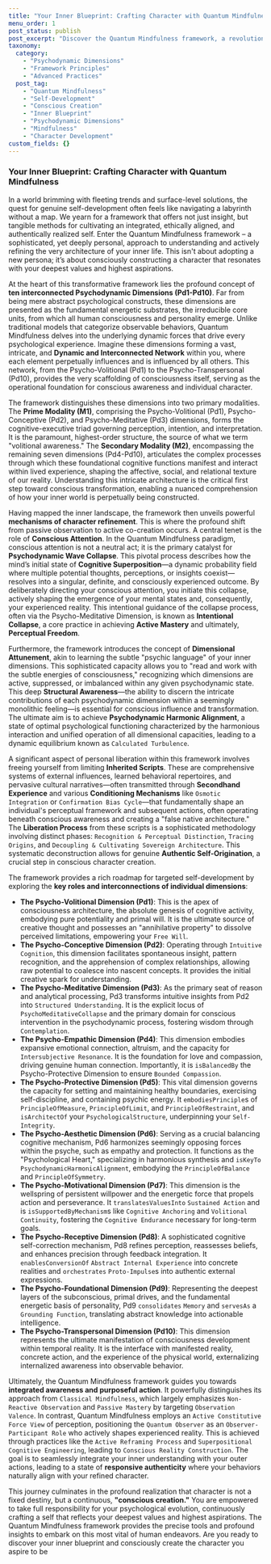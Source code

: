 ```yaml
---
title: "Your Inner Blueprint: Crafting Character with Quantum Mindfulness"
menu_order: 1
post_status: publish
post_excerpt: "Discover the Quantum Mindfulness framework, a revolutionary approach to self-development. Explore the ten interconnected Psychodynamic Dimensions that form the architecture of your inner life and learn how to consciously refine your character through active engagement with these fundamental energetic building blocks."
taxonomy:
  category:
    - "Psychodynamic Dimensions"
    - "Framework Principles"
    - "Advanced Practices"
  post_tag:
    - "Quantum Mindfulness"
    - "Self-Development"
    - "Conscious Creation"
    - "Inner Blueprint"
    - "Psychodynamic Dimensions"
    - "Mindfulness"
    - "Character Development"
custom_fields: {}
---
```


### Your Inner Blueprint: Crafting Character with Quantum Mindfulness

In a world brimming with fleeting trends and surface-level solutions, the quest for genuine self-development often feels like navigating a labyrinth without a map. We yearn for a framework that offers not just insight, but tangible methods for cultivating an integrated, ethically aligned, and authentically realized self. Enter the Quantum Mindfulness framework – a sophisticated, yet deeply personal, approach to understanding and actively refining the very architecture of your inner life. This isn't about adopting a new persona; it’s about consciously constructing a character that resonates with your deepest values and highest aspirations.

At the heart of this transformative framework lies the profound concept of **ten interconnected Psychodynamic Dimensions (Pd1-Pd10)**. Far from being mere abstract psychological constructs, these dimensions are presented as the fundamental energetic substrates, the irreducible core units, from which all human consciousness and personality emerge. Unlike traditional models that categorize observable behaviors, Quantum Mindfulness delves into the underlying dynamic forces that drive every psychological experience. Imagine these dimensions forming a vast, intricate, and **Dynamic and Interconnected Network** within you, where each element perpetually influences and is influenced by all others. This network, from the Psycho-Volitional (Pd1) to the Psycho-Transpersonal (Pd10), provides the very scaffolding of consciousness itself, serving as the operational foundation for conscious awareness and individual character.

The framework distinguishes these dimensions into two primary modalities. The **Prime Modality (M1)**, comprising the Psycho-Volitional (Pd1), Psycho-Conceptive (Pd2), and Psycho-Meditative (Pd3) dimensions, forms the cognitive-executive triad governing perception, intention, and interpretation. It is the paramount, highest-order structure, the source of what we term "volitional awareness." The **Secondary Modality (M2)**, encompassing the remaining seven dimensions (Pd4-Pd10), articulates the complex processes through which these foundational cognitive functions manifest and interact within lived experience, shaping the affective, social, and relational texture of our reality. Understanding this intricate architecture is the critical first step toward conscious transformation, enabling a nuanced comprehension of how your inner world is perpetually being constructed.

Having mapped the inner landscape, the framework then unveils powerful **mechanisms of character refinement**. This is where the profound shift from passive observation to active co-creation occurs. A central tenet is the role of **Conscious Attention**. In the Quantum Mindfulness paradigm, conscious attention is not a neutral act; it is the primary catalyst for **Psychodynamic Wave Collapse**. This pivotal process describes how the mind’s initial state of **Cognitive Superposition**—a dynamic probability field where multiple potential thoughts, perceptions, or insights coexist—resolves into a singular, definite, and consciously experienced outcome. By deliberately directing your conscious attention, you initiate this collapse, actively shaping the emergence of your mental states and, consequently, your experienced reality. This intentional guidance of the collapse process, often via the Psycho-Meditative Dimension, is known as **Intentional Collapse**, a core practice in achieving **Active Mastery** and ultimately, **Perceptual Freedom**.

Furthermore, the framework introduces the concept of **Dimensional Attunement**, akin to learning the subtle "psychic language" of your inner dimensions. This sophisticated capacity allows you to "read and work with the subtle energies of consciousness," recognizing which dimensions are active, suppressed, or imbalanced within any given psychodynamic state. This deep **Structural Awareness**—the ability to discern the intricate contributions of each psychodynamic dimension within a seemingly monolithic feeling—is essential for conscious influence and transformation. The ultimate aim is to achieve **Psychodynamic Harmonic Alignment**, a state of optimal psychological functioning characterized by the harmonious interaction and unified operation of all dimensional capacities, leading to a dynamic equilibrium known as `Calculated Turbulence`.

A significant aspect of personal liberation within this framework involves freeing yourself from limiting **Inherited Scripts**. These are comprehensive systems of external influences, learned behavioral repertoires, and pervasive cultural narratives—often transmitted through **Secondhand Experience** and various **Conditioning Mechanisms** like `Osmotic Integration` or `Confirmation Bias Cycle`—that fundamentally shape an individual's perceptual framework and subsequent actions, often operating beneath conscious awareness and creating a "false native architecture." The **Liberation Process** from these scripts is a sophisticated methodology involving distinct phases: `Recognition & Perceptual Distinction`, `Tracing Origins`, and `Decoupling & Cultivating Sovereign Architecture`. This systematic deconstruction allows for genuine **Authentic Self-Origination**, a crucial step in conscious character creation.

The framework provides a rich roadmap for targeted self-development by exploring the **key roles and interconnections of individual dimensions**:

*   **The Psycho-Volitional Dimension (Pd1)**: This is the apex of consciousness architecture, the absolute genesis of cognitive activity, embodying pure potentiality and primal will. It is the ultimate source of creative thought and possesses an "annihilative property" to dissolve perceived limitations, empowering your `Free Will`.
*   **The Psycho-Conceptive Dimension (Pd2)**: Operating through `Intuitive Cognition`, this dimension facilitates spontaneous insight, pattern recognition, and the apprehension of complex relationships, allowing raw potential to coalesce into nascent concepts. It provides the initial creative spark for understanding.
*   **The Psycho-Meditative Dimension (Pd3)**: As the primary seat of reason and analytical processing, Pd3 transforms intuitive insights from Pd2 into `Structured Understanding`. It is the explicit locus of `PsychoMeditativeCollapse` and the primary domain for conscious intervention in the psychodynamic process, fostering wisdom through `Contemplation`.
*   **The Psycho-Empathic Dimension (Pd4)**: This dimension embodies expansive emotional connection, altruism, and the capacity for `Intersubjective Resonance`. It is the foundation for love and compassion, driving genuine human connection. Importantly, it is `isBalancedBy` the Psycho-Protective Dimension to ensure `Bounded Compassion`.
*   **The Psycho-Protective Dimension (Pd5)**: This vital dimension governs the capacity for setting and maintaining healthy boundaries, exercising self-discipline, and containing psychic energy. It `embodiesPrinciple`s of `PrincipleOfMeasure`, `PrincipleOfLimit`, and `PrincipleOfRestraint`, and `isArchitectOf` your `PsychologicalStructure`, underpinning your `Self-Integrity`.
*   **The Psycho-Aesthetic Dimension (Pd6)**: Serving as a crucial balancing cognitive mechanism, Pd6 harmonizes seemingly opposing forces within the psyche, such as empathy and protection. It functions as the "Psychological Heart," specializing in harmonious synthesis and `isKeyTo` `PsychodynamicHarmonicAlignment`, embodying the `PrincipleOfBalance` and `PrincipleOfSymmetry`.
*   **The Psycho-Motivational Dimension (Pd7)**: This dimension is the wellspring of persistent willpower and the energetic force that propels action and perseverance. It `translatesValuesInto` `Sustained Action` and is `isSupportedByMechanism`s like `Cognitive Anchoring` and `Volitional Continuity`, fostering the `Cognitive Endurance` necessary for long-term goals.
*   **The Psycho-Receptive Dimension (Pd8)**: A sophisticated cognitive self-correction mechanism, Pd8 refines perception, reassesses beliefs, and enhances precision through feedback integration. It `enablesConversionOf` `Abstract Internal Experience` into concrete realities and `orchestrates` `Proto-Impulse`s into authentic external expressions.
*   **The Psycho-Foundational Dimension (Pd9)**: Representing the deepest layers of the subconscious, primal drives, and the fundamental energetic basis of personality, Pd9 `consolidates` `Memory` and `servesAs` a `Grounding Function`, translating abstract knowledge into actionable intelligence.
*   **The Psycho-Transpersonal Dimension (Pd10)**: This dimension represents the ultimate manifestation of consciousness development within temporal reality. It is the interface with manifested reality, concrete action, and the experience of the physical world, externalizing internalized awareness into observable behavior.

Ultimately, the Quantum Mindfulness framework guides you towards **integrated awareness and purposeful action**. It powerfully distinguishes its approach from `Classical Mindfulness`, which largely emphasizes `Non-Reactive Observation` and `Passive Mastery` by targeting `Observation Valence`. In contrast, Quantum Mindfulness employs an `Active Constitutive Force View` of perception, positioning the `Quantum Observer` as an `Observer-Participant Role` who actively shapes experienced reality. This is achieved through practices like the `Active Reframing Process` and `Superpositional Cognitive Engineering`, leading to `Conscious Reality Construction`. The goal is to seamlessly integrate your inner understanding with your outer actions, leading to a state of **responsive authenticity** where your behaviors naturally align with your refined character.

This journey culminates in the profound realization that character is not a fixed destiny, but a continuous, **"conscious creation."** You are empowered to take full responsibility for your psychological evolution, continuously crafting a self that reflects your deepest values and highest aspirations. The Quantum Mindfulness framework provides the precise tools and profound insights to embark on this most vital of human endeavors. Are you ready to discover your inner blueprint and consciously create the character you aspire to be